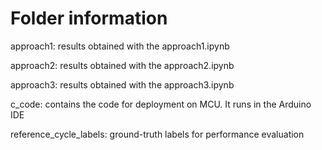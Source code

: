 # Folder information

approach1: results obtained with the approach1.ipynb

approach2: results obtained with the approach2.ipynb

approach3: results obtained with the approach3.ipynb

c_code: contains the code for deployment on MCU. It runs in the Arduino IDE

reference_cycle_labels: ground-truth labels for performance evaluation
